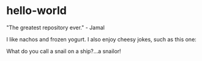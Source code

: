 # hello-world
"The greatest repository ever." - Jamal

I like nachos and frozen yogurt. I also enjoy cheesy jokes, such as this one:

What do you call a snail on a ship?...a snailor!
